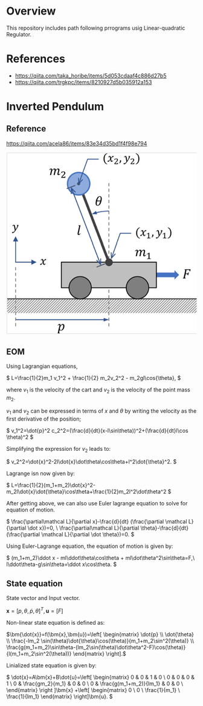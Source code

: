 # Overview
This repository includes path following prrograms usig Linear-quadratic Regulator. 

# References
- https://qiita.com/taka_horibe/items/5d053cdaaf4c886d27b5
- https://qiita.com/trgkpc/items/8210927d5b035912a153

# Inverted Pendulum
## Reference
https://qiita.com/acela86/items/83e34d35bd1f4f98e794

![image](docs/image/invert_pendulum.png)

## EOM
Using Lagrangian equations,

$
L=\frac{1}{2}m_1 v_1^2 + \frac{1}{2} m_2v_2^2 - m_2gl\cos{\theta},
$

where $v_1$ is the velocity of the cart and $v_2$ is the velocity of the point mass $m
_2$.

$v_{1}$ and $v_{2}$ can be expressed in terms of $x$ and $\theta$ by writing the velocity as the first derivative of the position;

$
v_1^2=\dot{p}^2
c_2^2=(\frac{d}{dt}(x-l\sin\theta))^2+(\frac{d}{dt}l\cos \theta)^2
$

Simplifying the expression for $v_2$ leads to:

$
v_2^2=\dot{x}^2-2l\dot{x}\dot\theta\cos\theta+l^2\dot{\theta}^2.
$

Lagrange isn now given by:

$
L=\frac{1}{2}(m_1+m_2)\dot{x}^2-m_2l\dot{x}\dot{\theta}\cos\theta+\frac{1}{2}m_2l^2\dot\theta^2
$

After getting above, we can also use Euler lagrange equation to solve for equation of motion.

$
\frac{\partial\mathcal L}{\partial x}-\frac{d}{dt} (\frac{\partial \mathcal L}{\partial \dot x})=0, \\
\frac{\partial\mathcal L}{\partial \theta}-\frac{d}{dt} (\frac{\partial \mathcal L}{\partial \dot \theta})=0.
$

Using Euler-Lagrange equation, the equation of motion is given by:

$
(m_1+m_2)\ddot x - ml\ddot\theta\cos\theta + ml\dot\theta^2\sin\theta=F,\\
l\ddot\theta-g\sin\theta=\ddot x\cos\theta.
$


## State equation
State vector and Input vector.

$\bm{x}=[p,\theta,\dot{p},\dot{\theta}]^T, \bm{u}=[F]$

Non-linear state equation is defined as:

$\bm{\dot{x}}=f(\bm{x},\bm{u})=\left[
\begin{matrix} 
\dot{p} \\
\dot{\theta} \\
\frac{-lm_2 \sin(\theta)\dot{\theta}\cos(\theta)}{m_1+m_2\sin^2(\theta)} \\
\frac{g(m_1+m_2)\sin\theta-(lm_2\sin(\theta)\dot\theta^2-F)\cos(\theta)}{l(m_1+m_2\sin^2(\theta))}
\end{matrix}  
\right].$

Linialized state equation is given by:

$
\dot{x}=A\bm{x}+B\dot{u}=\left[
\begin{matrix}
0 & 0 & 1 & 0 \\
0 & 0 & 0 & 1 \\
0 & \frac{gm_2}{m_1} & 0 & 0 \\
0 & \frac{g(m_1+m_2)}{lm_1} & 0 & 0 \\
\end{matrix}
\right
]\bm{x}
+\left[
\begin{matrix}
0 \\
0 \\ 
\frac{1}{m_1} \\
\frac{1}{lm_1}
\end{matrix}
\right]\bm{u}.
$

